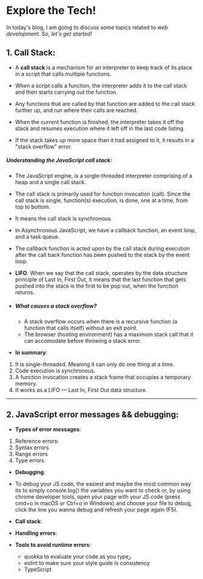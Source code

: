 # Explore the Tech!
In today's blog, I am going to discuss some topics related to _web development_. So, _let's get started!_

## 1. Call Stack:

- A __call stack__ is a mechanism for an interpreter to keep track of its place in a script that calls multiple functions.

 - When a script calls a function, the interpreter adds it to the call stack and then starts carrying out the function.
 - Any functions that are called by that function are added to the call stack further up, and run where their calls are reached.
 - When the current function is finished, the interpreter takes it off the stack and resumes execution where it left off in the last code listing.
 - If the stack takes up more space than it had assigned to it, it results in a "stack overflow" error. 
 
##### Understanding the JavaScript call stack:

- The JavaScript engine, is a single-threaded interpreter comprising of a heap and a single call stack.
- The call stack is primarily used for function invocation (call). Since the call stack is single, function(s) execution, is done, one at a time, from top to bottom.
- It means the call stack is synchronous.
- In Asynchronous JavaScript, we have a callback function, an event loop, and a task queue.
- The callback function is acted upon by the call stack during execution after the call back function has been pushed to the stack by the event loop.
- __LIFO__: When we say that the call stack, operates by the data structure principle of Last In, First Out, it means that the last function that gets pushed into the stack is the first to be pop out, when the function returns.

 - ##### What causes a stack overflow?
   - A stack overflow occurs when there is a recursive function (a function that calls itself) without an exit point.
   - The browser (hosting environment) has a maximum stack call that it can accomodate before throwing a stack error.
- __In summary__:

1. It is single-threaded. Meaning it can only do one thing at a time.
2. Code execution is synchronous.
3. A function invocation creates a stack frame that occupies a temporary memory.
4. It works as a LIFO — Last In, First Out data structure.


--------------

## 2. JavaScript error messages && debugging:

 - __Types of error messages__:
  1. Reference errors:
  2. Syntax errors
  3. Range errors
  4. Type errors
 
- __Debugging__:
 - To debug your JS code, the easiest and maybe the most common way its to simply console.log() the variables you want to check or, by using chrome developer tools, open your page with your JS code (press cmd+o in macOS or Ctrl+o in Windows) and choose your file to debug,
 click the line you wanna debug and refresh your page again (F5).
 
- __Call stack__:
- __Handling errors__:
- __Tools to avoid runtime errors__:
  - quokka to evaluate your code as you typeز
  - eslint to make sure your style guide is consistency
  - TypeScript
